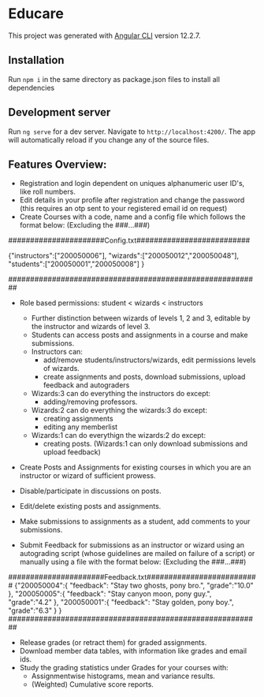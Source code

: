 # Educare

This project was generated with [Angular CLI](https://github.com/angular/angular-cli) version 12.2.7.


## Installation
Run `npm i` in the same directory as package.json files to install all dependencies
## Development server
Run `ng serve` for a dev server. Navigate to `http://localhost:4200/`. The app will automatically reload if you change any of the source files.
## Features Overview:
- Registration and login dependent on uniques alphanumeric user ID's, like roll numbers.
- Edit details in your profile after registration and change the password (this requires an otp sent to your registered email id on request)
- Create Courses with a code, name and a config file which follows the format below:
(Excluding the ###...###)

######################Config.txt##########################

{"instructors":["200050006"],
"wizards":["200050012","200050048"],
"students":["200050001","200050008"]
}

##########################################################

- Role based permissions: student < wizards < instructors
    - Further distinction between wizards of levels 1, 2 and 3, editable by the instructor and wizards of level 3.
    - Students can access posts and assignments in a course and make submissions.
    - Instructors can:
        - add/remove students/instructors/wizards, edit permissions levels of wizards.
        - create assignments and posts, download submissions, upload feedback and autograders
    - Wizards:3 can do everything the instructors do except:
        - adding/removing professors.
    - Wizards:2 can do everything the wizards:3 do except:
        - creating assignments
        - editing any memberlist
    - Wizards:1 can do everythign the wizards:2 do except:
        - creating posts.
    (Wizards:1 can only download submissions and upload feedback)


- Create Posts and Assignments for existing courses in which you are an instructor or wizard of sufficient prowess.
- Disable/participate in discussions on posts.
- Edit/delete existing posts and assignments.
- Make submissions to assignments as a student, add comments to your submissions.
- Submit Feedback for submissions as an instructor or wizard using an autograding script (whose guidelines are mailed
    on failure of a script) or manually using a file with the format below:
(Excluding the ###...###)

######################Feedback.txt##########################
{"200050004":{
"feedback": "Stay two ghosts, pony bro.",
"grade":"10.0"
},
"200050005":{
"feedback": "Stay canyon moon, pony guy.",
"grade":"4.2"
},
"200050001":{
"feedback": "Stay golden, pony boy.",
"grade":"6.3"
}
}
##########################################################

- Release grades (or retract them) for graded assignments.
- Download member data tables, with information like grades and email ids.
- Study the grading statistics under Grades for your courses with:
    - Assignmentwise histograms, mean and variance results.
    - (Weighted) Cumulative score reports.
